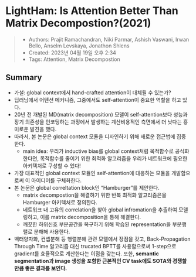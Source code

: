 # LightHam: Is Attention Better Than Matrix Decompostion?(2021)

> - Authors: Prajit Ramachandran, Niki Parmar, Ashish Vaswani, Irwan Bello, Anselm Levskaya, Jonathon Shlens
> - Created: 2023년 04월 19일 오후 2:34
> - Tags: Attention, Matrix Decompostion

## Summary

- 가설: global context에서 hand-crafted attention이 대체될 수 있는가?
- 딥러닝에서 어텐션 메커니즘, 그중에서도 self-attention이 중요한 역할을 하고 있다.
- 20년 전 개발된 MD(matrix decomposition) 모델이 self-attention보다 성능과 장기 의존성을 인코딩하는 과정에서 발생하는 계산비용적인 측면에서 더 낫다는 흥미로운 발견을 했다.
- 따라서, 본 논문은 global context 모듈을 디자인하기 위해 새로운 접근법에 집중한다.
    - main idea: 우리가 inductive bias를 global context처럼 목적함수로 공식화한다면, 목적함수를 줄이기 위한 최적화 알고리즘을 우리가 네트워크에 필요한 아키텍처로 구성할 수 있다!
- 가장 대표적인 global context 모듈인 self-attention에 대응하는 모듈을 개발함으로써 이 아이디어를 구체화한다.
- 본 논문은 global correltation block인 “Hamburger”를 제안한다.
    - matrix decompostion을 해결하기 위한 반복 최적화 알고리즘은을Hamburger 아키텍처로 정의한다.
    - 네트워크 내 고유의 correlation을 찾아 global infromation을 추출하여 모델링하고, 이를 matrix decomposition을 통해 해결한다.
    - 깨끗한 하위신호 부분공간을 복구하기 위해 학습된 representation을 부분행렬로 분해해 사용한다.
- 벡터양자화, 컨셉분해 등 행렬분해 관련 모델에서 장점을 갖고, Back-Propagation Through Time 알고리즘 대신 trucated BPTT를 사용함으로써 1-step으로 gradient를 효율적으로 계산한다는 이점을 갖는다. 또한, 
**semantic segmentation과 image 생성을 포함한 근본적인 CV task에도 SOTA와 경쟁할만큼 좋은 결과를 보인다.**
